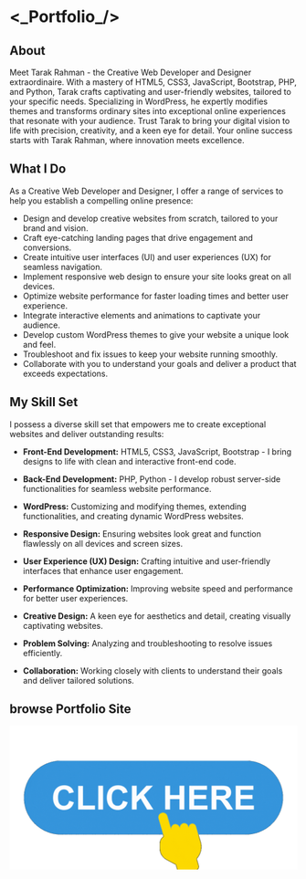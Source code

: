 # &lt;\_Portfolio\_/&gt;
## About
Meet Tarak Rahman - the Creative Web Developer and Designer extraordinaire. With a mastery of HTML5, CSS3, JavaScript, Bootstrap, PHP, and Python, Tarak crafts captivating and user-friendly websites, tailored to your specific needs. Specializing in WordPress, he expertly modifies themes and transforms ordinary sites into exceptional online experiences that resonate with your audience. Trust Tarak to bring your digital vision to life with precision, creativity, and a keen eye for detail. Your online success starts with Tarak Rahman, where innovation meets excellence.
## What I Do
As a Creative Web Developer and Designer, I offer a range of services to help you establish a compelling online presence:

- Design and develop creative websites from scratch, tailored to your brand and vision.
- Craft eye-catching landing pages that drive engagement and conversions.
- Create intuitive user interfaces (UI) and user experiences (UX) for seamless navigation.
- Implement responsive web design to ensure your site looks great on all devices.
- Optimize website performance for faster loading times and better user experience.
- Integrate interactive elements and animations to captivate your audience.
- Develop custom WordPress themes to give your website a unique look and feel.
- Troubleshoot and fix issues to keep your website running smoothly.
- Collaborate with you to understand your goals and deliver a product that exceeds expectations.
## My Skill Set
I possess a diverse skill set that empowers me to create exceptional websites and deliver outstanding results:
- <b>Front-End Development:</b> HTML5, CSS3, JavaScript, Bootstrap - I bring designs to life with clean and interactive front-end code.

- <b>Back-End Development:</b> PHP, Python - I develop robust server-side functionalities for seamless website performance.

- <b>WordPress:</b> Customizing and modifying themes, extending functionalities, and creating dynamic WordPress websites.

- <b>Responsive Design:</b> Ensuring websites look great and function flawlessly on all devices and screen sizes.

- <b>User Experience (UX) Design:</b> Crafting intuitive and user-friendly interfaces that enhance user engagement.

- <b>Performance Optimization:</b> Improving website speed and performance for better user experiences.

- <b>Creative Design:</b> A keen eye for aesthetics and detail, creating visually captivating websites.

- <b>Problem Solving:</b> Analyzing and troubleshooting to resolve issues efficiently.

- <b>Collaboration:</b> Working closely with clients to understand their goals and deliver tailored solutions.

## browse Portfolio Site
[![](img/click-me.gif)](https://devtarak.github.io/)
